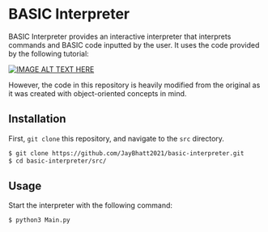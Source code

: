 # BASIC Interpreter

BASIC Interpreter provides an interactive interpreter that interprets commands and BASIC code inputted by the user.
It uses the code provided by the following tutorial:

[![IMAGE ALT TEXT HERE](https://img.youtube.com/vi/hK2OxjhH3dw/0.jpg)](https://www.youtube.com/watch?v=hK2OxjhH3dw&list=PLLfIBXQeu3aaEgJeLEcVXP6TNOCifY1CM)

However, the code in this repository is heavily modified from the original as it was created with object-oriented concepts in mind.

## Installation

First, `git clone` this repository, and navigate to the `src` directory.

```bash
$ git clone https://github.com/JayBhatt2021/basic-interpreter.git
$ cd basic-interpreter/src/
```

## Usage

Start the interpreter with the following command:

```bash
$ python3 Main.py
```
